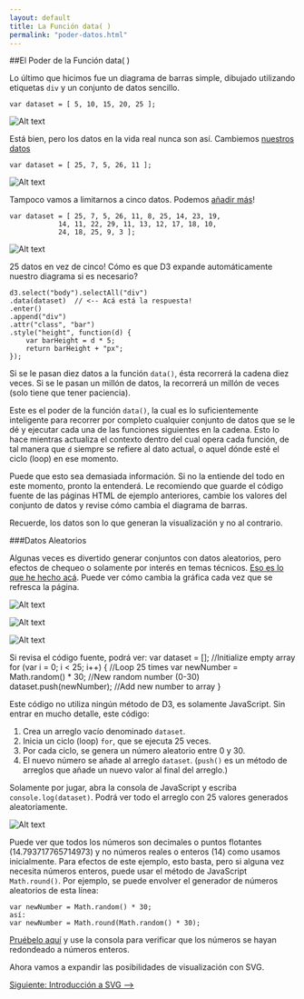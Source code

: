 ```yaml
---
layout: default
title: La Función data( )
permalink: "poder-datos.html"
---
```

##El Poder de la Función data( )

Lo último que hicimos fue un diagrama de barras simple, dibujado utilizando etiquetas `div`  y un conjunto de datos sencillo.

    var dataset = [ 5, 10, 15, 20, 25 ];
    
![Alt text]({{site.url}}/images/barra2.png) 

Está bien, pero los datos en la vida real nunca son así. Cambiemos [nuestros datos](http://alignedleft.com/content/03-tutorials/01-d3/90-the-power-of-data/2.html)

    var dataset = [ 25, 7, 5, 26, 11 ];

![Alt text]({{site.url}}/images/barras4.png)
    
Tampoco vamos a limitarnos a cinco datos. Podemos [añadir más](http://alignedleft.com/content/03-tutorials/01-d3/90-the-power-of-data/3.html)!

    var dataset = [ 25, 7, 5, 26, 11, 8, 25, 14, 23, 19,
                14, 11, 22, 29, 11, 13, 12, 17, 18, 10,
                24, 18, 25, 9, 3 ];
 

![Alt text]({{site.url}}/images/barras5.png)

25 datos en vez de cinco! Cómo es que D3 expande automáticamente nuestro diagrama si es necesario?

    d3.select("body").selectAll("div")
    .data(dataset)  // <-- Acá está la respuesta!
    .enter()
    .append("div")
    .attr("class", "bar")
    .style("height", function(d) {
        var barHeight = d * 5;
        return barHeight + "px";
    });

Si se le pasan diez datos a la función `data()`, ésta recorrerá la cadena diez veces. Si se le pasan un millón de datos, la recorrerá un millón de veces (solo tiene que tener paciencia).

Este es el poder de la función `data()`, la cual es lo suficientemente inteligente para recorrer por completo cualquier conjunto de datos que se le dé y ejecutar cada una de las funciones siguientes en la cadena. Esto lo hace mientras actualiza el contexto dentro del cual opera cada función, de tal manera que `d` siempre se refiere al dato actual, o aquel dónde esté el ciclo (loop) en ese momento.

Puede que esto sea demasiada información. Si no la entiende del todo en este momento, pronto la entenderá. Le recomiendo que guarde el código fuente de las páginas HTML de ejemplo anteriores, cambie los valores del conjunto de datos y revise cómo cambia el diagrama de barras.

Recuerde, los datos son lo que generan la visualización y no al contrario.

###Datos Aleatorios

Algunas veces es divertido generar conjuntos con datos aleatorios, pero efectos de chequeo o solamente por interés en temas técnicos. [Eso es lo que he hecho acá](http://alignedleft.com/content/03-tutorials/01-d3/90-the-power-of-data/4.html). Puede ver cómo cambia la gráfica cada vez que se refresca la página.

![Alt text]({{site.url}}/images/barras6.png)

![Alt text]({{site.url}}/images/barras7.png)

![Alt text]({{site.url}}/images/barras8.png)

Si revisa el código fuente, podrá ver:
    var dataset = [];                        //Initialize empty array
    for (var i = 0; i < 25; i++) {           //Loop 25 times
        var newNumber = Math.random() * 30;  //New random number (0-30)
        dataset.push(newNumber);             //Add new number to array
        }

Este código no utiliza ningún método de D3, es solamente JavaScript. Sin entrar en mucho detalle, este código:

1. Crea un arreglo vacío denominado `dataset`.
2. Inicia un ciclo (loop) `for`, que se ejecuta 25 veces.
3. Por cada ciclo, se genera un número aleatorio entre 0 y 30.
4. El nuevo número se añade al arreglo `dataset`. (`push()` es un método de arreglos que añade un nuevo valor al final del arreglo.)

Solamente por jugar, abra la consola de JavaScript y escriba `console.log(dataset)`. Podrá ver todo el arreglo con 25 valores generados aleatoriamente.

![Alt text]({{site.url}}/images/random.png)

Puede ver que todos los números son decimales o puntos flotantes (14.793717765714973) y no números reales o enteros (14) como usamos inicialmente. Para efectos de este ejemplo, esto basta, pero si alguna vez necesita números enteros, puede usar el método de JavaScript `Math.round()`. Por ejemplo, se puede envolver el generador de números aleatorios de esta línea:

    var newNumber = Math.random() * 30;
    así:
    var newNumber = Math.round(Math.random() * 30);
    
[Pruébelo aquí](http://alignedleft.com/content/03-tutorials/01-d3/90-the-power-of-data/5.html) y use la consola para verificar que los números se hayan redondeado a números enteros.

Ahora vamos a expandir las posibilidades de visualización con SVG.



[Siguiente: Introducción a SVG -->]({{site.url}}/intro-svg.html)